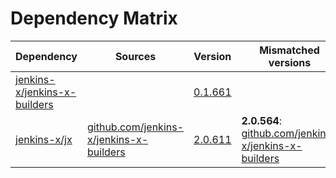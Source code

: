 # Dependency Matrix

Dependency | Sources | Version | Mismatched versions
---------- | ------- | ------- | -------------------
[jenkins-x/jenkins-x-builders](https://github.com/jenkins-x/jenkins-x-builders.git) |  | [0.1.661]() | 
[jenkins-x/jx](https://github.com/jenkins-x/jx.git) | [github.com/jenkins-x/jenkins-x-builders](https://github.com/jenkins-x/jenkins-x-builders) | [2.0.611](https://github.com/jenkins-x/jx/releases/tag/v2.0.611) | **2.0.564**: [github.com/jenkins-x/jenkins-x-builders](https://github.com/jenkins-x/jenkins-x-builders)
